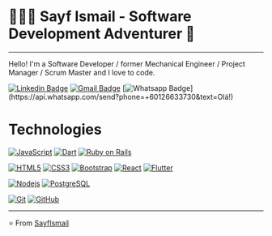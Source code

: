 # 👨🏽‍💻 Sayf Ismail - Software Development Adventurer 🧭
***

Hello! I'm a Software Developer / former Mechanical Engineer / Project Manager / Scrum Master and I love to code.

[![Linkedin Badge](https://img.shields.io/badge/-LinkedIn-blue?style=flat-square&logo=Linkedin&logoColor=white&link=https://www.linkedin.com/in/sayf-ismail/)](https://www.linkedin.com/in/sayf-ismail/) [![Gmail Badge](https://img.shields.io/badge/-Gmail-c14438?style=flat-square&logo=Gmail&logoColor=white&link=mailto:sayfti@gmail.com)](mailto:sayfti@gmail.com) [![Whatsapp Badge](https://img.shields.io/badge/-Whatsapp-4CA143?style=flat-square&labelColor=4CA143&logo=whatsapp&logoColor=white&link=https://api.whatsapp.com/send?phone=+60126633730&text=Olá!)](https://api.whatsapp.com/send?phone=+60126633730&text=Olá!)

# Technologies
[![JavaScript](https://img.shields.io/badge/-JavaScript-black?style=flat-square&logo=javascript&link=https://github.com/sayf-ismail/)](https://github.com/sayf-ismail/) [![Dart](https://img.shields.io/badge/-Dart-0175C2?style=flat-square&logo=dart&link=https://github.com/sayf-ismail/)](https://github.com/sayf-ismail/) [![Ruby on Rails](https://img.shields.io/badge/-A8B9CC?style=flat-square&logo=ruby-on-rails&logoColor=white&link=https://github.com/sayf-ismail/)](https://github.com/sayf-ismail/)

[![HTML5](https://img.shields.io/badge/-HTML5-E34F26?style=flat-square&logo=html5&logoColor=white&link=https://github.com/sayf-ismail/)](https://github.com/sayf-ismail/)
[![CSS3](https://img.shields.io/badge/-CSS3-1572B6?style=flat-square&logo=css3&link=https://github.com/sayf-ismail/)](https://github.com/sayf-ismail/)
[![Bootstrap](https://img.shields.io/badge/-Bootstrap-563D7C?style=flat-square&logo=bootstrap&link=https://github.com/sayf-ismail/)](https://github.com/sayf-ismail/)
[![React](https://img.shields.io/badge/-React-black?style=flat-square&logo=react&link=https://github.com/sayf-ismail/)](https://github.com/sayf-ismail/)
[![Flutter](https://img.shields.io/badge/-Flutter-02569B?style=flat-square&logo=flutter&link=https://github.com/sayf-ismail/)](https://github.com/sayf-ismail/)

[![Nodejs](https://img.shields.io/badge/-Nodejs-black?style=flat-square&logo=Node.js&link=https://github.com/sayf-ismail/)](https://github.com/sayf-ismail/)
[![PostgreSQL](https://img.shields.io/badge/-PostgreSQL-336791?style=flat-square&logo=postgresql&link=https://github.com/sayf-ismail/)](https://github.com/sayf-ismail/)

[![Git](https://img.shields.io/badge/-Git-black?style=flat-square&logo=git&link=https://github.com/sayf-ismail/)](https://github.com/sayf-ismail/)
[![GitHub](https://img.shields.io/badge/-GitHub-181717?style=flat-square&logo=github&link=https://github.com/sayf-ismail/)](https://github.com/sayf-ismail/)

***

⭐️ From [SayfIsmail](https://github.com/sayf-ismail/)
<!--
**sayf-ismail/sayf-ismail** is a ✨ _special_ ✨ repository because its `README.md` (this file) appears on your GitHub profile.

